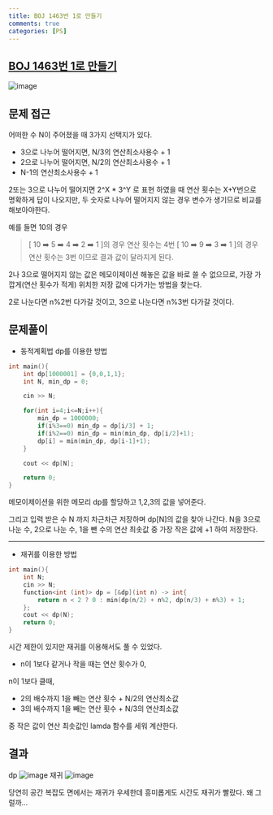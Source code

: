 ```yaml
---
title: BOJ 1463번 1로 만들기
comments: true
categories: [PS]
---
```


## [BOJ 1463번 1로 만들기](https://www.acmicpc.net/problem/1463)



<img src="https://i.ibb.co/swym6dB/image.png" alt="image" border="0">

문제 접근
---
어떠한 수 N이 주어졌을 때 3가지 선택지가 있다.
- 3으로 나누어 떨어지면, N/3의 연산최소사용수 + 1
- 2으로 나누어 떨어지면, N/2의 연산최소사용수 + 1
- N-1의 연산최소사용수 + 1

2또는 3으로 나누어 떨어지면 2^X * 3^Y 로 표현 하였을 때 연산 횟수는 X+Y번으로 명확하게 답이 나오지만,
두 숫자로 나누어 떨어지지 않는 경우 변수가 생기므로 비교를 해보아야한다.

예를 들면 10의 경우 
>[ 10 ➡️ 5 ➡️ 4 ➡️ 2 ➡️ 1 ]의 경우 연산 횟수는 4번
>[ 10 ➡️ 9 ➡️ 3 ➡️ 1 ]의 경우 연산 횟수는 3번
이므로 결과 값이 달라지게 된다.

2나 3으로 떨어지지 않는 값은 메모이제이션 해놓은 값을 바로 쓸 수 없으므로,
가장 가깝게(연산 횟수가 적게) 위치한 저장 값에 다가가는 방법을 찾는다.

2로 나눈다면 n%2번 다가갈 것이고, 3으로 나눈다면 n%3번 다가갈 것이다.

문제풀이
---
- 동적계획법 dp를 이용한 방법

```cpp
int main(){
    int dp[1000001] = {0,0,1,1};
    int N, min_dp = 0;

    cin >> N;

    for(int i=4;i<=N;i++){
        min_dp = 1000000;
        if(i%3==0) min_dp = dp[i/3] + 1;
        if(i%2==0) min_dp = min(min_dp, dp[i/2]+1);
        dp[i] = min(min_dp, dp[i-1]+1);
    }

    cout << dp[N];

    return 0;
}
```
메모이제이션을 위한 메모리 dp를 할당하고 1,2,3의 값을 넣어준다.

그리고 입력 받은 수 N 까지 차근차근 저장하며 dp[N]의 값을 찾아 나간다.
N을 3으로 나눈 수, 2으로 나눈 수, 1을 뺀 수의 연산 최솟값 중 가장 작은 값에 +1 하여 저장한다.

<hr>

- 재귀를 이용한 방법
```cpp
int main(){
    int N;
    cin >> N;
    function<int (int)> dp = [&dp](int n) -> int{ 
        return n < 2 ? 0 : min(dp(n/2) + n%2, dp(n/3) + n%3) + 1; 
    };
    cout << dp(N);
    return 0;
}
```

시간 제한이 있지만 재귀를 이용해서도 풀 수 있었다. 

- n이 1보다 같거나 작을 때는 연산 횟수가 0,

n이 1보다 클때,
- 2의 배수까지 1을 빼는 연산 횟수 + N/2의 연산최소값
- 3의 배수까지 1을 빼는 연산 횟수 + N/3의 연산최소값

중 작은 값이 연산 최솟값인 lamda 함수를 세워 계산한다.


결과
---
dp
<img src="https://i.ibb.co/mqVfgyf/image.png" alt="image" border="0">
재귀
<img src="https://i.ibb.co/PQKxw9D/image.png" alt="image" border="0">

당연히 공간 복잡도 면에서는 재귀가 우세한데 흥미롭게도 시간도 재귀가 빨랐다. 왜 그럴까...

